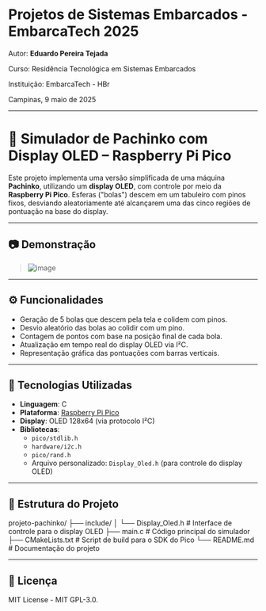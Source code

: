 
# Projetos de Sistemas Embarcados - EmbarcaTech 2025

Autor: **Eduardo Pereira Tejada**

Curso: Residência Tecnológica em Sistemas Embarcados

Instituição: EmbarcaTech - HBr

Campinas, 9 maio de 2025

---

# 🎰 Simulador de Pachinko com Display OLED – Raspberry Pi Pico

Este projeto implementa uma versão simplificada de uma máquina **Pachinko**, utilizando um **display OLED**, com controle por meio da **Raspberry Pi Pico**. Esferas ("bolas") descem em um tabuleiro com pinos fixos, desviando aleatoriamente até alcançarem uma das cinco regiões de pontuação na base do display.

---

## 📷 Demonstração

> ![image](https://github.com/user-attachments/assets/ad74d8ca-6b57-4e47-b1c7-6d5be18d9f14)


---

## ⚙️ Funcionalidades

- Geração de 5 bolas que descem pela tela e colidem com pinos.
- Desvio aleatório das bolas ao colidir com um pino.
- Contagem de pontos com base na posição final de cada bola.
- Atualização em tempo real do display OLED via I²C.
- Representação gráfica das pontuações com barras verticais.

---

## 🔧 Tecnologias Utilizadas

- **Linguagem**: C  
- **Plataforma**: [Raspberry Pi Pico](https://www.raspberrypi.com/products/raspberry-pi-pico/)  
- **Display**: OLED 128x64 (via protocolo I²C)  
- **Bibliotecas**:
  - `pico/stdlib.h`
  - `hardware/i2c.h`
  - `pico/rand.h`
  - Arquivo personalizado: `Display_Oled.h` (para controle do display OLED)

---

## 📁 Estrutura do Projeto

projeto-pachinko/
├── include/
│ └── Display_Oled.h # Interface de controle para o display OLED
├── main.c # Código principal do simulador
├── CMakeLists.txt # Script de build para o SDK do Pico
└── README.md # Documentação do projeto

---

## 📜 Licença
MIT License - MIT GPL-3.0.

